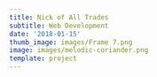 ```yaml
---
title: Nick of All Trades
subtitle: Web Development
date: '2018-01-15'
thumb_image: images/Frame 7.png
image: images/melodic-coriander.png
template: project
---
```

